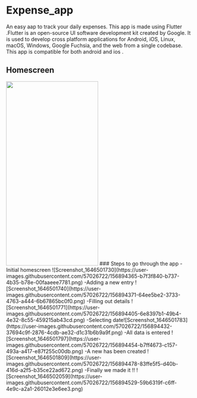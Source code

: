 # Expense_app

An easy aap to track your daily expenses. This app is made using Flutter .Flutter is an open-source UI software development kit created by Google. It is used to develop cross platform applications for Android, iOS, Linux, macOS, Windows, Google Fuchsia, and the web from a single codebase. This app is compatible for both android and ios .

## Homescreen
<img src="https://user-images.githubusercontent.com/57026722/156894500-24312192-9ac3-4a1e-a915-fbbac251dfa7.png" width="250" height="500">
### Steps to go through the app
- Initial homescreen
![Screenshot_1646501730](https://user-images.githubusercontent.com/57026722/156894365-b7f3f840-b737-4b35-b78e-00faaeee7781.png)
-Adding a new entry
![Screenshot_1646501740](https://user-images.githubusercontent.com/57026722/156894371-64ee5be2-3733-4763-a444-6b67865bc0f0.png)
-Filling out details
![Screenshot_1646501771](https://user-images.githubusercontent.com/57026722/156894405-6e8397b1-49b4-4e32-8c55-459215ab43cd.png)
-Selecting date![Screenshot_1646501783](https://user-images.githubusercontent.com/57026722/156894432-37694c9f-2876-4cdb-ae32-d1c31b6b9a9f.png)
-All data is entered
![Screenshot_1646501797](https://user-images.githubusercontent.com/57026722/156894454-b7ff4673-c157-493a-a417-e87f255c00db.png)
-A new has been created
![Screenshot_1646501809](https://user-images.githubusercontent.com/57026722/156894478-83ffe5f5-d40b-416d-a2f5-b35ce22ad672.png)
-Finally we made it !!
![Screenshot_1646502059](https://user-images.githubusercontent.com/57026722/156894529-59b6319f-c6ff-4e9c-a2a1-26012e3e6ee3.png)
